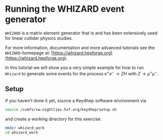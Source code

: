 # Running the WHIZARD event generator

`WHIZARD` is a matrix element generator that is and has been extensively used for 
linear collider physics studies.

For more information, documentation and more advanced tutorials see the `WHIZARD`-homepage at:
[https://whizard.hepforge.org](https://whizard.hepforge.org).

In this tutorial we will show you a very simple example for how to run `Whizard` to generate some
events for the process $e^+e^- \rightarrow ZH$ with $Z\rightarrow \mu^+ \mu^-$.

## Setup
If you haven't done it yet, source a Key4hep software environment via

```bash
source /cvmfs/sw-nightlies.hsf.org/key4hep/setup.sh
```

and create a working directory for this exercise:

```bash
mkdir whizard_work
cd whizard_work
```
